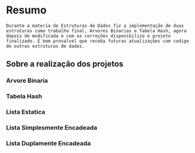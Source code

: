 # Resumo
    Durante a materia de Estruturas de Dados fiz a implementação de duas estruturas como trabalho final, Arvores Binarias e Tabela Hash, agora depois de modificada e com as correções disponibilizo o projeto finalizado. É bem provalvel que receba futuras atualizações com codigo de outras estruturas de dados.

## Sobre a realização dos projetos 

### Arvore Binaria 

### Tabela Hash

### Lista Estatica

### Lista Simplesmente Encadeada

### Lista Duplamente Encadeada